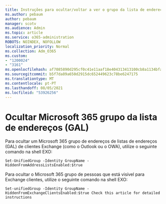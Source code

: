 ```yaml
---
title: Instruções para ocultar/voltar a ver o grupo da lista de endereços
ms.author: pebaum
author: pebaum
manager: scotv
ms.audience: Admin
ms.topic: article
ms.service: o365-administration
ROBOTS: NOINDEX, NOFOLLOW
localization_priority: Normal
ms.collection: Adm_O365
ms.custom:
- "1200024"
- "3161"
ms.openlocfilehash: af7085890d295cf0c41e11aaf18e404313413100cb8a1134bfac051d5fa26996
ms.sourcegitcommit: b5f7da89a650d2915dc652449623c78be6247175
ms.translationtype: MT
ms.contentlocale: pt-PT
ms.lasthandoff: 08/05/2021
ms.locfileid: "53926256"
---
```

# <a name="hide-microsoft-365-group-from-address-list-gal"></a>Ocultar Microsoft 365 grupo da lista de endereços (GAL)

Para ocultar um Microsoft 365 grupo de endereços de listas de endereços (GAL) de clientes Exchange (como o Outlook ou o OWA), utilize o seguinte comando na shell EXO:

`Set-UnifiedGroup -Identity GroupName -HiddenFromAddressListsEnabled:$true`

Para ocultar o Microsoft 365 grupo de pessoas que está visível para Exchange clientes, utilize o seguinte comando na shell EXO:

`Set-unifiedGroup -Identity GroupName -HiddenFromExchangeClientsEnabled:$true
Check this article for detailed instructions`

